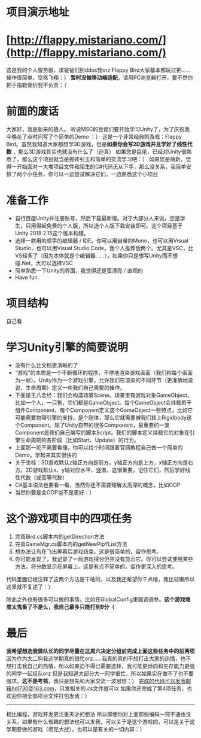 # 项目演示地址
# [http://flappy.mistariano.com/](http://flappy.mistariano.com/)
这是我的个人服务器，求爸爸们别ddos我orz
Flappy Bird大家基本都玩过把……操作很简单，空格飞翔：）
**暂时没做移动端适配**，请用PC浏览器打开，要不然你把手指戳骨折我不负责：（
# 前面的废话
大家好，我是新来的狼人。
听说MSC的巨佬们要开始学习Unity了，为了庆祝我今晚花了点时间写了个简单的Demo ：）
这是一个非常经典的游戏：Flappy Bird。虽然我知道大家都想学3D游戏，但是**如果你会写2D游戏并且学好了线性代数** ，那么3D游戏其实也就没有什么了（迫真）
如果您是巨佬，已经对Unity很熟悉了，那么这个项目就当是抛砖引玉和简单的交流学习吧：）
如果您是萌新，觉得一开始面对一大堆项目文件和陌生的C#代码无从下手，那么没关系，我简单安排了两个小任务，你可以一边尝试解决它们，一边熟悉这个小项目
# 准备工作
* 自行百度Unity并注册账号，然后下载最新版。对于大部分人来说，您是学生，只用得起免费的个人版，所以选个人版下载安装即可。这个项目基于Unity 2018.2.15这个版本构建。
* 选择一款用的顺手的编辑器 / IDE。你可以用自带的Mono，也可以用Visual Studio，也可以用Visual Studio Code，我个人推荐后两个。尤其是VSC，比VS轻多了（因为本体就是个编辑器……），如果你只是想写Unity而不想碰.Net，大可以选择VSC
* 简单熟悉一下Unity的界面，我觉得还是蛮漂亮 / 直观的
* Have fun.
# 项目结构
自己看

# 学习Unity引擎的简要说明
* 没有什么比文档更清晰的了
* “游戏”的本质是一个不断循环的程序，不停地渲染游戏画面（我们称每个画面为一帧）。Unity作为一个游戏引擎，允许我们在渲染的不同环节（更准确地说说，生命周期）定义一些我们自己需要的操作。
* 下面是王八念经：我们会构造场景Scene。场景里有游戏对象GameObject，比如一个人，一只狗，它们都是GameObject。每个GameObject会挂载若干组件Component，每个Component定义这个GameObject一些特点，比如它可能需要物理引擎的支持，是个刚体，那么它就需要被我们挂上Rigidbody这个Component。除了Unity自带的很多Component，最重要的一类Component是我们自己编写的脚本Script。我们的脚本定义挂载它的对象在引擎生命周期的各阶段（比如Start、Update）的行为。
* 上面那一坨不需要看懂，你可以找个时间跟着官网教程自己做一个简单的Demo，学起来其实很快的
* 关于坐标：3D游戏默认z轴正方向是前方，y轴正方向是上方，x轴正方向是右方。2D游戏默认x、y轴对应水平、竖直。这很重要，记住它们，然后学好线性代数（或高等代数）
* C#基本语法也要看一看，当然你还不需要理解太高深的概念，比如OOP
* 当然你要是会OOP岂不是更好：）
# 这个游戏项目中的四项任务
1. 完善Bird.cs脚本内的getDirection方法
2. 完善GameMgr.cs脚本内的getNewPipYList方法
3. 想办法让鸟在飞出屏幕后游戏结束。这是很简单的，留作思考。
4. 你可能发现了，我记录了一局游戏得分但并没有显示它。你可以尝试使用某些方法，将分数显示在屏幕上。这是有点不简单的，留作更深入的思考。

代码里面已经注释了这两个方法是干啥的，以及我还希望你干点啥，我比较懒所以这里就不复述了：）

除此之外也有很多可以做的事情，比如在GlobalConfig里面调调参。**这个游戏难度太鬼畜了不是么，我自己最多只能打到9分（**
# 最后
**我希望想选我做队长的同学尽量在这周六决定分组前完成上面这些任务中的前两项**
因为作为大二狗我这学期真的很忙orz……我真的真的不想打击大家的热情，也不想打击我自己的热情，所以如果迫不得已需要选择，我可能更倾向和生存能力更强的同学一起组队orz
但是我知道大部分大一同学很忙，所以如果实在做不了也不要强求。**这不是考核**，我只是想先和大家交流一波思想：）
完成的代码可以发我邮箱hdl730@163.com，只发相关的.cs文件就可以
如果你还完成了第4项任务，也欢迎你把全部项目文件打包发我：）

---
相比编程，游戏开发更注重天才的想法
所以即使你对上面那些编码一窍不通也没关系，如果有什么有趣的想法也可以发我，可以关于是这个游戏的，可以是关于这学期要做的游戏（坦克大战），也可以是有关的一切内容：）


